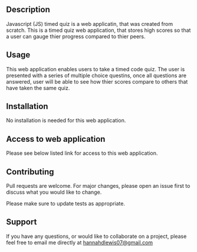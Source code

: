 ## Description
Javascript (JS) timed quiz is a web applicatin, that was created from scratch. This is a timed quiz web application, that stores high scores so that a user can gauge thier progress compared to thier peers.

## Usage

This web application enables users to take a timed code quiz. The user is presented with a series of multiple choice questins, once all questions are answered, user will be able to see how thier scores compare to others that have taken the same quiz. 

## Installation

No installation is needed for this web application.


## Access to web application

Please see below listed link for access to this web application.



## Contributing

Pull requests are welcome. For major changes, please open an issue first to discuss what you would like to change.

Please make sure to update tests as appropriate.

## Support

If you have any questions, or would like to collaborate on a project, please feel free to email me directly at hannahdlewis07@gmail.com


